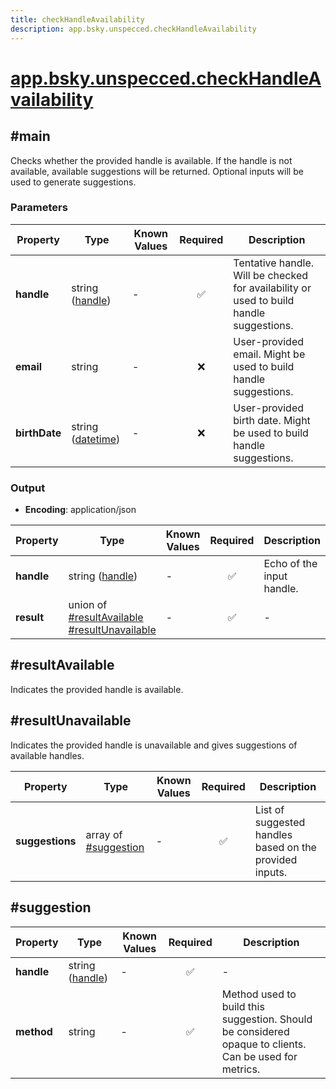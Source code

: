 ```yaml
---
title: checkHandleAvailability
description: app.bsky.unspecced.checkHandleAvailability
---
```


# [app.bsky.unspecced.checkHandleAvailability](https://github.com/myConsciousness/atproto.dart/blob/main/lexicons/app/bsky/unspecced/checkHandleAvailability.json)

## #main

Checks whether the provided handle is available. If the handle is not available, available suggestions will be returned. Optional inputs will be used to generate suggestions.

### Parameters

| Property | Type | Known Values | Required | Description |
| --- | --- | --- | :---: | --- |
| **handle** | string ([handle](https://atproto.com/specs/handle)) | - | ✅ | Tentative handle. Will be checked for availability or used to build handle suggestions. |
| **email** | string | - | ❌ | User-provided email. Might be used to build handle suggestions. |
| **birthDate** | string ([datetime](https://atproto.com/specs/lexicon#datetime)) | - | ❌ | User-provided birth date. Might be used to build handle suggestions. |

### Output

- **Encoding**: application/json

| Property | Type | Known Values | Required | Description |
| --- | --- | --- | :---: | --- |
| **handle** | string ([handle](https://atproto.com/specs/handle)) | - | ✅ | Echo of the input handle. |
| **result** | union of <br/>[#resultAvailable](#resultavailable)<br/>[#resultUnavailable](#resultunavailable) | - | ✅ | - |

## #resultAvailable

Indicates the provided handle is available.

## #resultUnavailable

Indicates the provided handle is unavailable and gives suggestions of available handles.

| Property | Type | Known Values | Required | Description |
| --- | --- | --- | :---: | --- |
| **suggestions** | array of [#suggestion](#suggestion) | - | ✅ | List of suggested handles based on the provided inputs. |

## #suggestion

| Property | Type | Known Values | Required | Description |
| --- | --- | --- | :---: | --- |
| **handle** | string ([handle](https://atproto.com/specs/handle)) | - | ✅ | - |
| **method** | string | - | ✅ | Method used to build this suggestion. Should be considered opaque to clients. Can be used for metrics. |
